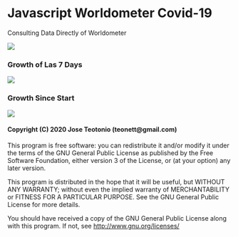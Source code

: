 # Javascript Worldometer Covid-19

<p>Consulting Data Directly of Worldometer</p>

<img src="https://github.com/teonett/Javascript-Wordometer-Covid-19/blob/master/img/Covid19.gif">

<h3> Growth of Las 7 Days </h3>
<img src="https://github.com/teonett/Javascript-Wordometer-Covid-19/blob/master/img/covid001.png">

<h3> Growth Since Start </h3>
<img src="https://github.com/teonett/Javascript-Wordometer-Covid-19/blob/master/img/covid002.png">

<h4>Copyright (C) 2020 Jose Teotonio (teonett@gmail.com)</h4>
<p>
This program is free software: you can redistribute it and/or modify it under the terms of the GNU General Public License as published by
the Free Software Foundation, either version 3 of the License, or (at your option) any later version.

This program is distributed in the hope that it will be useful, but WITHOUT ANY WARRANTY; without even the implied warranty of
MERCHANTABILITY or FITNESS FOR A PARTICULAR PURPOSE.  See the GNU General Public License for more details.

You should have received a copy of the GNU General Public License along with this program.  If not, see <http://www.gnu.org/licenses/>
</p>
